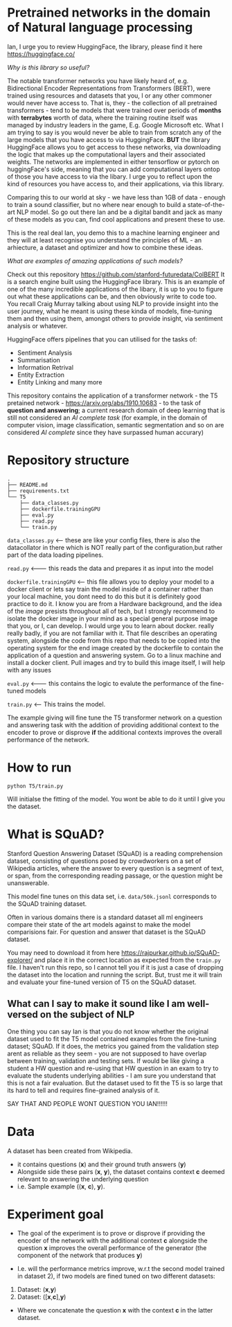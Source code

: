 # Pretrained networks in the domain of  Natural language processing 

Ian, I urge you to review HuggingFace, the library, please find it here https://huggingface.co/

_Why is this library so useful?_

The notable transformer networks you have likely heard of, e.g. Bidirectional Encoder Representations from Transformers (BERT), were trained using resources and datasets that you, I or any other commoner would never have access to. That is, they - the collection of all pretrained transformers - tend to be models that were trained over periods of **months** with **terrabytes** worth of data, where the training routine itself was managed by industry leaders in the game, E.g. Google Microsoft etc. What I am trying to say is you would never be able to train from scratch any of the large models that you have access to via HuggingFace. **BUT** the library HuggingFace allows you to get access to these networks, via downloading the logic that makes up the computational layers and their associated weights. The networks are implemented in either tensorflow or pytorch on huggingFace's side, meaning that you can add computational layers ontop of those you have access to via the libary. I urge you to reflect upon the kind of resources you have access to, and their applications, via this library. 

Comparing this to our world at sky - we have less than 1GB of data - enough to train a sound classifier, but no where near enough to build a state-of-the-art NLP model. So go out there Ian and be a digital bandit and jack as many of these models as you can, find cool applications and present these to use. 

This is the real deal Ian, you demo this to a machine learning engineer and they will at least recognise you understand the principles of ML - an arhiecture, a dataset and optimizer and how to combine these ideas. 

_What are examples of amazing applications of such models?_

Check out this repository https://github.com/stanford-futuredata/ColBERT
It is a search engine built using the HuggingFace library. This is an example of one of the many incredible applications of the libary, it is up to you to figure out what these applications can be, and then obviously write to code too. You recall Craig Murray talking about using NLP to provide insight into the user journey, what he meant is using these kinda of models, fine-tuning them and then using them, amongst others to provide insight, via sentiment analysis or whatever. 

HuggingFace offers pipelines that you can utilised for the tasks of: 
- Sentiment Analysis 
- Summarisation 
- Information Retrival
- Entity Extraction 
- Entity Linking 
and many more

This repository contains the application of a transformer network - the T5 pretained network - https://arxiv.org/abs/1910.10683 - to the task of **question and answering**; a current research domain of deep learning that is still not considered an *AI complete task* (for example, in the domain of computer vision, image classification, semantic segmentation and so on are considered *AI complete* since they have surpassed human accurary) 

# Repository structure 
```
.
├── README.md
├── requirements.txt
└── T5
    ├── data_classes.py
    ├── dockerfile.trainingGPU
    ├── eval.py
    ├── read.py
    └── train.py
```

`data_classes.py` <-- these are like your config files, there is also the datacollator in there which is NOT really part of the configuration,but rather part of the data loading pipelines. 

 `read.py` <--- this reads the data and prepares it as input into the model

 `dockerfile.trainingGPU`  <-- this file allows you to deploy your model to a docker client or lets say train the model inside of a container rather than your local machine, you dont need to do this but it is definitely good practice to do it. I know you are from a Hardware background, and the idea of the _image_ presists throughout all of tech, but I strongly recommend to isolate the docker image in your mind as a special general purpose image that you, or I, can develop. I would urge you to learn about docker. really really badly, if you are not familiar with it. That file describes an operating system, alongside the code from this repo that needs to be copied into the operating system for the end image created by the dockerfile to contain the application of a question and answering system. Go to a linux machine and install a docker client. Pull images and try to build this image itself, I will help with any issues 

  `eval.py` <--- this contains the logic to evalute the performance of the fine-tuned models

 `train.py` <-- This trains the model. 

The example giving will fine tune the T5 transformer network on a question and answering task with the addition of providing additional context to the encoder to prove or disprove **if** the additional contexts improves the overall performance of the network. 

# How to run
```
python T5/train.py
```
Will initialse the fitting of the model. You wont be able to do it until I give you the dataset. 

# What is SQuAD?
Stanford Question Answering Dataset (SQuAD) is a reading comprehension dataset, consisting of questions posed by crowdworkers on a set of Wikipedia articles, where the answer to every question is a segment of text, or span, from the corresponding reading passage, or the question might be unanswerable.

This model fine tunes on this data set, i.e. `data/50k.jsonl` corresponds to the SQuAD training dataset. 

Often in various domains there is a standard dataset all ml engineers compare their state of the art models against to make the model comparisions fair. For question and answer that dataset is the SQuAD dataset. 

You may need to download it from here https://rajpurkar.github.io/SQuAD-explorer/ and place it in the correct location as expected from the `train.py` file. I haven't run this repo, so I cannot tell you if it is just a case of dropping the dataset into the location and running the script. But, trust me it will train and evaluate your fine-tuned version of T5 on the SQuAD dataset. 


## What can I say to make it sound like I am well-versed on the subject of NLP 
 One thing you can say Ian is that you do not know whether the original dataset used to fit the T5 model contained examples from the fine-tuning dataset; SQuAD. If it does, the metrics you gained from the validation step arent as reliable as they seem  - you are not supposed to have overlap between training, validation and testing sets. If would be like giving a student a HW question and re-using that HW question in an exam to try to evaluate the students underlying abilities - I am sure you understand that this is not a fair evaluation. But the dataset used to fit the T5 is so large that its hard to tell and requires fine-grained analysis of it. 

 SAY THAT AND PEOPLE WONT QUESTION YOU IAN!!!!!!



# Data 
A dataset has been created from Wikipedia. 
- it contains questions (**x**) and their ground truth answers (**y**)
- Alongside side these pairs (**x**, **y**), the dataset contains context **c** deemed relevant to answering the underlying question 
- i.e. Sample example ((**x**, **c**), **y**). 

# Experiment goal
- The goal of the experiment is to prove or disprove if providing the encoder of the network with the additional context **c** alongside the question **x** improves the overall performance of the generator (the component of the network that produces **y**)

- I.e. will the performance metrics improve, w.r.t the second model trained in dataset 2), if two models are fined tuned on two different datasets:
1) Dataset: (**x**,**y**)
2) Dataset: ([**x**,**c**],**y**)
- Where we concatenate the question **x** with the context **c** in the latter dataset. 

